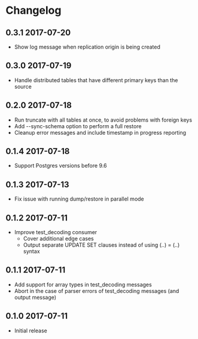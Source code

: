 # Changelog

## 0.3.1      2017-07-20

* Show log message when replication origin is being created


## 0.3.0      2017-07-19

* Handle distributed tables that have different primary keys than the source


## 0.2.0      2017-07-18

* Run truncate with all tables at once, to avoid problems with foreign keys
* Add --sync-schema option to perform a full restore
* Cleanup error messages and include timestamp in progress reporting


## 0.1.4      2017-07-18

* Support Postgres versions before 9.6


## 0.1.3      2017-07-13

* Fix issue with running dump/restore in parallel mode


## 0.1.2      2017-07-11

* Improve test_decoding consumer
  - Cover additional edge cases
  - Output separate UPDATE SET clauses instead of using (..) = (..) syntax


## 0.1.1      2017-07-11

* Add support for array types in test_decoding messages
* Abort in the case of parser errors of test_decoding messages (and output message)


## 0.1.0      2017-07-11

* Initial release
